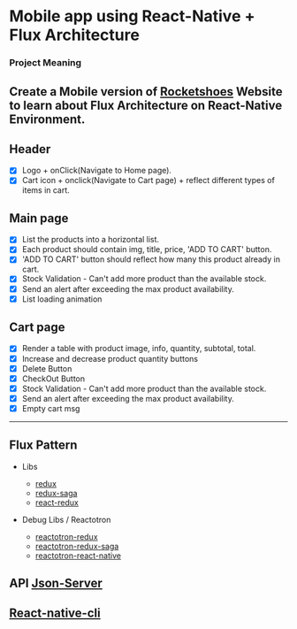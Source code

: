 # Mobile app using React-Native + Flux Architecture
### Project Meaning
  Create a Mobile version of [Rocketshoes](https://github.com/luiz504/RocketShoes-Web) Website to learn about
  Flux Architecture on React-Native Environment.
----
## Header
- [x] Logo + onClick(Navigate to Home page).
- [x] Cart icon + onclick(Navigate to Cart page) + reflect different types of items in cart.

## Main page
- [x] List the products into a horizontal list.
- [x] Each product should contain img, title, price, 'ADD TO CART' button.
- [x] 'ADD TO CART' button should reflect how many this product already in cart.
- [x] Stock Validation - Can't add more product than the available stock.
- [x] Send an alert after exceeding the max product availability.
- [x] List loading animation

## Cart page
- [x] Render a table with product image, info, quantity, subtotal, total.
- [x] Increase and decrease product quantity buttons
- [x] Delete Button
- [x] CheckOut Button
- [x] Stock Validation - Can't add more product than the available stock.
- [x] Send an alert after exceeding the max product availability.
- [x] Empty cart msg
----

##  Flux Pattern
  * Libs
    * [redux](https://github.com/reduxjs/redux)
    * [redux-saga](https://github.com/redux-saga/redux-saga)
    * [react-redux](https://github.com/reduxjs/react-redux)

  * Debug Libs / Reactotron
    * [reactotron-redux](https://github.com/infinitered/reactotron-redux)
    * [reactotron-redux-saga](https://github.com/infinitered/reactotron/blob/master/docs/plugin-redux-saga.md)
    * [reactotron-react-native](https://github.com/infinitered/reactotron/blob/master/docs/quick-start-react-native.md)

## API [Json-Server](https://github.com/typicode/json-server)

## [React-native-cli](https://github.com/react-native-community/cli)



